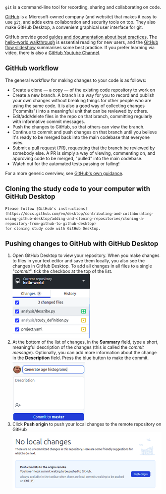 
`git` is a command-line tool for recording, sharing and collaborating on code.

[GitHub](https://github.com) is a Microsoft-owned company (and website) that makes it easy to use `git`, and adds extra collaboration and security tools on top.  They also make GitHub Desktop, a convenient graphical user interface for git.

GitHub provide good [guides and documentation about best practices](https://guides.github.com/). The [hello-world walkthrough](https://guides.github.com/activities/hello-world/) is essential reading for new users, and the [GitHub flow slideshow](https://guides.github.com/introduction/flow/) summarises some best practice. If you prefer learning via video, there is also a [GitHub Youtube Channel](https://www.youtube.com/channel/UCP7RrmoueENv9TZts3HXXtw).

## GitHub workflow

The general workflow for making changes to your code is as follows:

* Create a clone — a copy — of the existing code repository to work on
* Create a new branch. A branch is a way for you to record and publish your own changes without breaking things for other people who are using the same code. It is also a good way of collecting changes ("commits") into a meaningful unit that can be reviewed by others.
* Edit/add/delete files in the repo on that branch, committing regularly with informative commit messages.
* Push the changes to GitHub, so that others can view the branch.
* Continue to commit and push changes on that branch until you believe it's ready to be merged back into the main codebase that everyone uses.
* Submit a pull request (PR), requesting that the branch be reviewed by somebody else. A PR is simply a way of viewing, commenting on, and approving code to be merged, "pulled" into the main codebase.
* Watch out for the automated tests passing or failing!

For a more generic overview, see [GitHub's own guidance](https://guides.github.com/introduction/flow/).

## Cloning the study code to your computer with GitHub Desktop

    Please follow [GitHub's instructions](https://docs.github.com/en/desktop/contributing-and-collaborating-using-github-desktop/adding-and-cloning-repositories/cloning-a-repository-from-github-to-github-desktop)
    for cloning study code with GitHub Desktop.

## Pushing changes to GitHub with GitHub Desktop

1. Open GitHub Desktop to view your repository. When you make changes to files in
   your text editor and save them locally, you also see the changes in
   GitHub Desktop. To add all changes in all files to a single "*commit*", tick the
   checkbox at the top of the list.<br>
  ![Committing files with GitHub Desktop.](images/getting-started-github-desktop-commit-all.png)
1. At the bottom of the list of changes, in the **Summary** field, type a short,
   meaningful description of the changes (this is called the *commit message*).
   Optionally, you can add more information about the change in the
   **Description** field. Press the blue button to make the commit.<br>
  ![Writing a commit message with GitHub Desktop.](images/getting-started-github-desktop-commit-message.png)
1. Click **Push origin** to push your local changes to the remote repository on
   GitHub ![Pushing changes to GitHub with GitHub Desktop.](images/getting-started-github-desktop-push-to-github.png)
